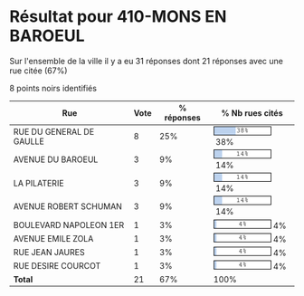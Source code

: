 # Résultat pour 410-MONS EN BAROEUL

Sur l'ensemble de la ville il y a eu 31 réponses dont 21 réponses avec une rue citée (67%)

8 points noirs identifiés

| Rue | Vote | % réponses | % Nb rues cités|
|-----|------|------------|----------------|
| RUE DU GENERAL DE GAULLE | 8 | 25% | <img src="../../img/bar_38.gif" />&nbsp;38%|
| AVENUE DU BAROEUL | 3 | 9% | <img src="../../img/bar_14.gif" />&nbsp;14%|
| LA PILATERIE | 3 | 9% | <img src="../../img/bar_14.gif" />&nbsp;14%|
| AVENUE ROBERT SCHUMAN | 3 | 9% | <img src="../../img/bar_14.gif" />&nbsp;14%|
| BOULEVARD NAPOLEON 1ER | 1 | 3% | <img src="../../img/bar_4.gif" />&nbsp;4%|
| AVENUE EMILE ZOLA | 1 | 3% | <img src="../../img/bar_4.gif" />&nbsp;4%|
| RUE JEAN JAURES | 1 | 3% | <img src="../../img/bar_4.gif" />&nbsp;4%|
| RUE DESIRE COURCOT | 1 | 3% | <img src="../../img/bar_4.gif" />&nbsp;4%|
| **Total** | 21 | 67% | 100%|
